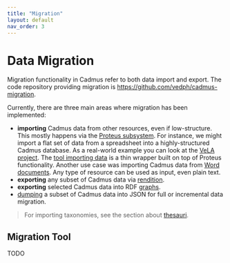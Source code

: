 ```yaml
---
title: "Migration" 
layout: default
nav_order: 3
---
```


# Data Migration

Migration functionality in Cadmus refer to both data import and export. The code repository providing migration is <https://github.com/vedph/cadmus-migration>.

Currently, there are three main areas where migration has been implemented:

- **importing** Cadmus data from other resources, even if low-structure. This mostly happens via the [Proteus subsystem](https://myrmex.github.io/overview/proteus/). For instance, we might import a flat set of data from a spreadsheet into a highly-structured Cadmus database. As a real-world example you can look at the [VeLA project](https://github.com/vedph/cadmus-vela#original-spreadsheet). The [tool importing data](https://github.com/vedph/cadmus-vela-tool) is a thin wrapper built on top of Proteus functionality. Another use case was importing Cadmus data from [Word documents](https://github.com/vedph/cadmus-bdm-tool). Any type of resource can be used as input, even plain text.
- **exporting** any subset of Cadmus data via [rendition](rendering/index).
- **exporting** selected Cadmus data into RDF [graphs](graph/index).
- [dumping](dump/index) a subset of Cadmus data into JSON for full or incremental data migration.

>For importing taxonomies, see the section about [thesauri](../models/thesauri.md#editing-thesauri).

## Migration Tool

TODO
